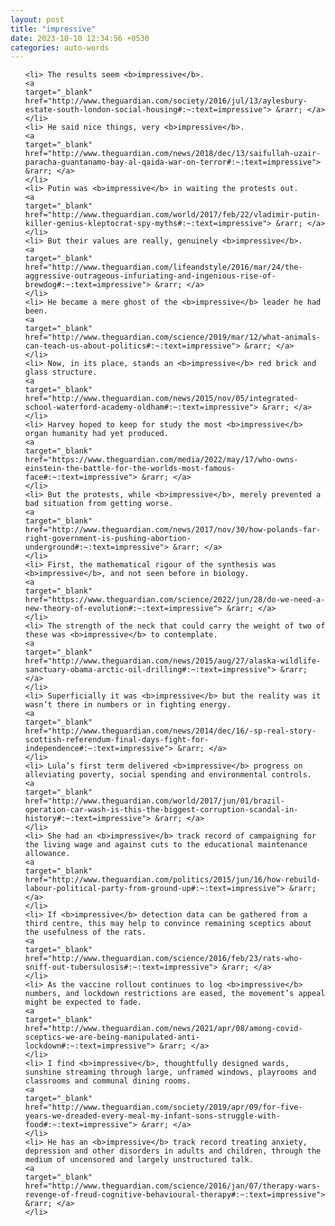 ```yaml
---
layout: post
title: "impressive"
date: 2023-10-10 12:34:56 +0530
categories: auto-words
---
```

<ol>

    <li> The results seem <b>impressive</b>.
    <a 
    target="_blank" 
    href="http://www.theguardian.com/society/2016/jul/13/aylesbury-estate-south-london-social-housing#:~:text=impressive"> &rarr; </a>
    </li>
    <li> He said nice things, very <b>impressive</b>.
    <a 
    target="_blank" 
    href="http://www.theguardian.com/news/2018/dec/13/saifullah-uzair-paracha-guantanamo-bay-al-qaida-war-on-terror#:~:text=impressive"> &rarr; </a>
    </li>
    <li> Putin was <b>impressive</b> in waiting the protests out.
    <a 
    target="_blank" 
    href="http://www.theguardian.com/world/2017/feb/22/vladimir-putin-killer-genius-kleptocrat-spy-myths#:~:text=impressive"> &rarr; </a>
    </li>
    <li> But their values are really, genuinely <b>impressive</b>.
    <a 
    target="_blank" 
    href="http://www.theguardian.com/lifeandstyle/2016/mar/24/the-aggressive-outrageous-infuriating-and-ingenious-rise-of-brewdog#:~:text=impressive"> &rarr; </a>
    </li>
    <li> He became a mere ghost of the <b>impressive</b> leader he had been.
    <a 
    target="_blank" 
    href="http://www.theguardian.com/science/2019/mar/12/what-animals-can-teach-us-about-politics#:~:text=impressive"> &rarr; </a>
    </li>
    <li> Now, in its place, stands an <b>impressive</b> red brick and glass structure.
    <a 
    target="_blank" 
    href="http://www.theguardian.com/news/2015/nov/05/integrated-school-waterford-academy-oldham#:~:text=impressive"> &rarr; </a>
    </li>
    <li> Harvey hoped to keep for study the most <b>impressive</b> organ humanity had yet produced.
    <a 
    target="_blank" 
    href="https://www.theguardian.com/media/2022/may/17/who-owns-einstein-the-battle-for-the-worlds-most-famous-face#:~:text=impressive"> &rarr; </a>
    </li>
    <li> But the protests, while <b>impressive</b>, merely prevented a bad situation from getting worse.
    <a 
    target="_blank" 
    href="http://www.theguardian.com/news/2017/nov/30/how-polands-far-right-government-is-pushing-abortion-underground#:~:text=impressive"> &rarr; </a>
    </li>
    <li> First, the mathematical rigour of the synthesis was <b>impressive</b>, and not seen before in biology.
    <a 
    target="_blank" 
    href="https://www.theguardian.com/science/2022/jun/28/do-we-need-a-new-theory-of-evolution#:~:text=impressive"> &rarr; </a>
    </li>
    <li> The strength of the neck that could carry the weight of two of these was <b>impressive</b> to contemplate.
    <a 
    target="_blank" 
    href="http://www.theguardian.com/news/2015/aug/27/alaska-wildlife-sanctuary-obama-arctic-oil-drilling#:~:text=impressive"> &rarr; </a>
    </li>
    <li> Superficially it was <b>impressive</b> but the reality was it wasn’t there in numbers or in fighting energy.
    <a 
    target="_blank" 
    href="http://www.theguardian.com/news/2014/dec/16/-sp-real-story-scottish-referendum-final-days-fight-for-independence#:~:text=impressive"> &rarr; </a>
    </li>
    <li> Lula’s first term delivered <b>impressive</b> progress on alleviating poverty, social spending and environmental controls.
    <a 
    target="_blank" 
    href="http://www.theguardian.com/world/2017/jun/01/brazil-operation-car-wash-is-this-the-biggest-corruption-scandal-in-history#:~:text=impressive"> &rarr; </a>
    </li>
    <li> She had an <b>impressive</b> track record of campaigning for the living wage and against cuts to the educational maintenance allowance.
    <a 
    target="_blank" 
    href="http://www.theguardian.com/politics/2015/jun/16/how-rebuild-labour-political-party-from-ground-up#:~:text=impressive"> &rarr; </a>
    </li>
    <li> If <b>impressive</b> detection data can be gathered from a third centre, this may help to convince remaining sceptics about the usefulness of the rats.
    <a 
    target="_blank" 
    href="http://www.theguardian.com/science/2016/feb/23/rats-who-sniff-out-tubersulosis#:~:text=impressive"> &rarr; </a>
    </li>
    <li> As the vaccine rollout continues to log <b>impressive</b> numbers, and lockdown restrictions are eased, the movement’s appeal might be expected to fade.
    <a 
    target="_blank" 
    href="http://www.theguardian.com/news/2021/apr/08/among-covid-sceptics-we-are-being-manipulated-anti-lockdown#:~:text=impressive"> &rarr; </a>
    </li>
    <li> I find <b>impressive</b>, thoughtfully designed wards, sunshine streaming through large, unframed windows, playrooms and classrooms and communal dining rooms.
    <a 
    target="_blank" 
    href="http://www.theguardian.com/society/2019/apr/09/for-five-years-we-dreaded-every-meal-my-infant-sons-struggle-with-food#:~:text=impressive"> &rarr; </a>
    </li>
    <li> He has an <b>impressive</b> track record treating anxiety, depression and other disorders in adults and children, through the medium of uncensored and largely unstructured talk.
    <a 
    target="_blank" 
    href="http://www.theguardian.com/science/2016/jan/07/therapy-wars-revenge-of-freud-cognitive-behavioural-therapy#:~:text=impressive"> &rarr; </a>
    </li>